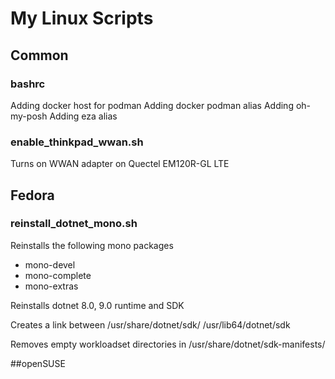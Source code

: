 # My Linux Scripts

## Common

### bashrc
Adding docker host for podman
Adding docker podman alias
Adding oh-my-posh
Adding eza alias

### enable_thinkpad_wwan.sh
Turns on WWAN adapter on Quectel EM120R-GL LTE

## Fedora

### reinstall_dotnet_mono.sh

Reinstalls the following mono packages
* mono-devel
* mono-complete
* mono-extras

Reinstalls dotnet 8.0, 9.0 runtime and SDK

Creates a link between /usr/share/dotnet/sdk/ /usr/lib64/dotnet/sdk

Removes empty workloadset directories in /usr/share/dotnet/sdk-manifests/

##openSUSE
